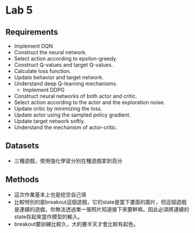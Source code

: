 # Lab 5
## Requirements
- Implement DQN
- Construct the neural network.
- Select action according to epsilon-greedy.
-  Construct Q-values and target Q-values.
- Calculate loss function.
- Update behavior and target network.
- Understand deep Q-learning mechanisms.
    - Implement DDPG
- Construct neural networks of both actor and critic.
- Select action according to the actor and the exploration noise.
- Update critic by minimizing the loss.
- Update actor using the sampled policy gradient.
- Update target network softly.
- Understand the mechanism of actor-critic.
## Datasets
- 三種遊戲，使用強化學習分別在種遊戲拿到高分
## Methods
- 這次作業基本上也是挖空自己填
- 比較特別的是breakout這個遊戲，它的state是當下畫面的圖片，但這個遊戲是連續的遊戲，你無法透過單一張照片知道接下來要幹嘛。因此必須將連續的state存起來當作模型的輸入。
- breakout要訓練比較久，大約要半天才會比較有起色。